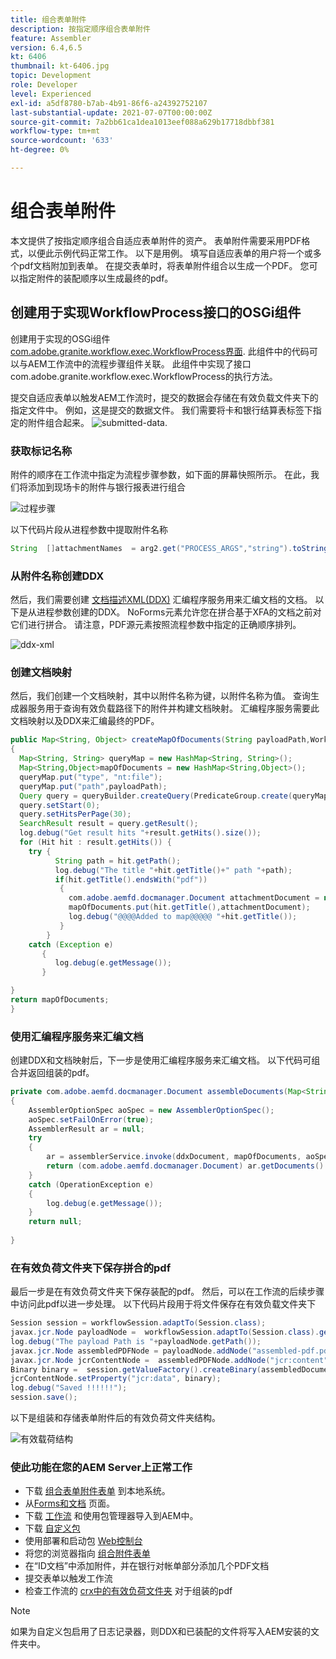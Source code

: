 ```yaml
---
title: 组合表单附件
description: 按指定顺序组合表单附件
feature: Assembler
version: 6.4,6.5
kt: 6406
thumbnail: kt-6406.jpg
topic: Development
role: Developer
level: Experienced
exl-id: a5df8780-b7ab-4b91-86f6-a24392752107
last-substantial-update: 2021-07-07T00:00:00Z
source-git-commit: 7a2bb61ca1dea1013eef088a629b17718dbbf381
workflow-type: tm+mt
source-wordcount: '633'
ht-degree: 0%

---
```


# 组合表单附件

本文提供了按指定顺序组合自适应表单附件的资产。 表单附件需要采用PDF格式，以便此示例代码正常工作。 以下是用例。
填写自适应表单的用户将一个或多个pdf文档附加到表单。
在提交表单时，将表单附件组合以生成一个PDF。 您可以指定附件的装配顺序以生成最终的pdf。

## 创建用于实现WorkflowProcess接口的OSGi组件

创建用于实现的OSGi组件 [com.adobe.granite.workflow.exec.WorkflowProcess界面](https://helpx.adobe.com/experience-manager/6-5/sites/developing/using/reference-materials/javadoc/com/adobe/granite/workflow/exec/WorkflowProcess.html). 此组件中的代码可以与AEM工作流中的流程步骤组件关联。 此组件中实现了接口com.adobe.granite.workflow.exec.WorkflowProcess的执行方法。

提交自适应表单以触发AEM工作流时，提交的数据会存储在有效负载文件夹下的指定文件中。 例如，这是提交的数据文件。 我们需要将卡和银行结算表标签下指定的附件组合起来。
![submitted-data](assets/submitted-data.JPG).

### 获取标记名称

附件的顺序在工作流中指定为流程步骤参数，如下面的屏幕快照所示。 在此，我们将添加到现场卡的附件与银行报表进行组合

![过程步骤](assets/process-step.JPG)

以下代码片段从进程参数中提取附件名称

```java
String  []attachmentNames  = arg2.get("PROCESS_ARGS","string").toString().split(",");
```

### 从附件名称创建DDX

然后，我们需要创建 [文档描述XML(DDX)](https://helpx.adobe.com/pdf/aem-forms/6-2/ddxRef.pdf) 汇编程序服务用来汇编文档的文档。 以下是从进程参数创建的DDX。 NoForms元素允许您在拼合基于XFA的文档之前对它们进行拼合。 请注意，PDF源元素按照流程参数中指定的正确顺序排列。

![ddx-xml](assets/ddx.PNG)

### 创建文档映射

然后，我们创建一个文档映射，其中以附件名称为键，以附件名称为值。 查询生成器服务用于查询有效负载路径下的附件并构建文档映射。 汇编程序服务需要此文档映射以及DDX来汇编最终的PDF。

```java
public Map<String, Object> createMapOfDocuments(String payloadPath,WorkflowSession workflowSession )
{
  Map<String, String> queryMap = new HashMap<String, String>();
  Map<String,Object>mapOfDocuments = new HashMap<String,Object>();
  queryMap.put("type", "nt:file");
  queryMap.put("path",payloadPath);
  Query query = queryBuilder.createQuery(PredicateGroup.create(queryMap),workflowSession.adaptTo(Session.class));
  query.setStart(0);
  query.setHitsPerPage(30);
  SearchResult result = query.getResult();
  log.debug("Get result hits "+result.getHits().size());
  for (Hit hit : result.getHits()) {
    try {
          String path = hit.getPath();
          log.debug("The title "+hit.getTitle()+" path "+path);
          if(hit.getTitle().endsWith("pdf"))
           {
             com.adobe.aemfd.docmanager.Document attachmentDocument = new com.adobe.aemfd.docmanager.Document(path);
             mapOfDocuments.put(hit.getTitle(),attachmentDocument);
             log.debug("@@@@Added to map@@@@@ "+hit.getTitle());
           }
        }
    catch (Exception e)
       {
          log.debug(e.getMessage());
       }

}
return mapOfDocuments;
}
```

### 使用汇编程序服务来汇编文档

创建DDX和文档映射后，下一步是使用汇编程序服务来汇编文档。
以下代码可组合并返回组装的pdf。

```java
private com.adobe.aemfd.docmanager.Document assembleDocuments(Map<String, Object> mapOfDocuments, com.adobe.aemfd.docmanager.Document ddxDocument)
{
    AssemblerOptionSpec aoSpec = new AssemblerOptionSpec();
    aoSpec.setFailOnError(true);
    AssemblerResult ar = null;
    try
    {
        ar = assemblerService.invoke(ddxDocument, mapOfDocuments, aoSpec);
        return (com.adobe.aemfd.docmanager.Document) ar.getDocuments().get("GeneratedDocument.pdf");
    }
    catch (OperationException e)
    {
        log.debug(e.getMessage());
    }
    return null;
    
}
```

### 在有效负荷文件夹下保存拼合的pdf

最后一步是在有效负荷文件夹下保存装配的pdf。 然后，可以在工作流的后续步骤中访问此pdf以进一步处理。
以下代码片段用于将文件保存在有效负载文件夹下

```java
Session session = workflowSession.adaptTo(Session.class);
javax.jcr.Node payloadNode =  workflowSession.adaptTo(Session.class).getNode(workItem.getWorkflowData().getPayload().toString());
log.debug("The payload Path is "+payloadNode.getPath());
javax.jcr.Node assembledPDFNode = payloadNode.addNode("assembled-pdf.pdf", "nt:file"); 
javax.jcr.Node jcrContentNode =  assembledPDFNode.addNode("jcr:content", "nt:resource");
Binary binary =  session.getValueFactory().createBinary(assembledDocument.getInputStream());
jcrContentNode.setProperty("jcr:data", binary);
log.debug("Saved !!!!!!"); 
session.save();
```

以下是组装和存储表单附件后的有效负荷文件夹结构。

![有效载荷结构](assets/payload-structure.JPG)

### 使此功能在您的AEM Server上正常工作

* 下载 [组合表单附件表单](assets/assemble-form-attachments-af.zip) 到本地系统。
* 从[Forms和文档](http://localhost:4502/aem/forms.html/content/dam/formsanddocuments) 页面。
* 下载 [工作流](assets/assemble-form-attachments.zip) 和使用包管理器导入到AEM中。
* 下载 [自定义包](assets/assembletaskattachments.assembletaskattachments.core-1.0-SNAPSHOT.jar)
* 使用部署和启动包 [Web控制台](http://localhost:4502/system/console/bundles)
* 将您的浏览器指向 [组合附件表单](http://localhost:4502/content/dam/formsanddocuments/assembleattachments/jcr:content?wcmmode=disabled)
* 在“ID文档”中添加附件，并在银行对帐单部分添加几个PDF文档
* 提交表单以触发工作流
* 检查工作流的 [crx中的有效负荷文件夹](http://localhost:4502/crx/de/index.jsp#/var/fd/dashboard/payload) 对于组装的pdf

>[!NOTE]
> 如果为自定义包启用了日志记录器，则DDX和已装配的文件将写入AEM安装的文件夹中。
